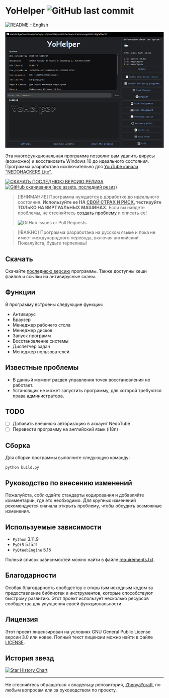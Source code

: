 # YoHelper ![GitHub last commit](https://img.shields.io/github/last-commit/ZhenyaYoratt/YoHelper?style=flat-square)

[![README - English](https://img.shields.io/badge/README-English-blue)
](https://github.com/ZhenyaYoratt/YoHelper/blob/main/README.md)

![Изображение YoHelper](/docs/images/main_window.png)

Эта многофункциональная программа позволит вам удалить вирусы (возможно) и восстановить Windows 10 до идеального состояния. Программа разработана исключительно для [YouTube канала "NEDOHACKERS Lite"](https://youtube.com/@nedohackerslite).

[![СКАЧАТЬ ПОСЛЕДНЮЮ ВЕРСИЮ РЕЛИЗА](https://img.shields.io/badge/СКАЧАТЬ_ПОСЛЕДНЮЮ_ВЕРСИЮ-%231d7c15?style=for-the-badge&logo=github)](https://github.com/ZhenyaYoratt/YoHelper/releases) [![GitHub скачивания (все assets, последний резиз)](https://img.shields.io/github/downloads-pre/ZhenyaYoratt/YoHelper/latest/total?style=flat-square)](https://github.com/ZhenyaYoratt/YoHelper/releases/)

> [!ВНИМАНИЕ]
> Программа нуждается в доработке до идеального состояния. **Используйте ее НА <ins>СВОЙ СТРАХ И РИСК</ins>, тестируйте ТОЛЬКО НА ВИРТУАЛЬНЫХ МАШИНАХ.** Если вы найдете проблемы, не стесняйтесь [создать проблему](/issues) и описать ее!
> 
> ![GitHub Issues or Pull Requests](https://img.shields.io/github/issues/ZhenyaYoratt/YoHelper?style=flat-square)

> [!ВАЖНО]
> Программа разработана на русском языке и пока не имеет международного перевода, включая английский. Пожалуйста, будьте терпеливы!

## Скачать
Скачайте [последнюю версию](https://github.com/ZhenyaYoratt/YoHelper/releases) программы. Также доступны хеши файлов и ссылки на антивирусные сканы.

## Функции
В программу встроены следующие функции:
- Антивирус
- Браузер
- Менеджер рабочего стола
- Менеджер дисков
- Запуск программ
- Восстановление системы
- Диспетчер задач
- Менеджер пользователей

## Известные проблемы
- В данный момент раздел управления точек восстановления не работает.
- Установщик не может запустить программу, для которой требуются права администратора.
<!-- В данный момент проблем нет. Если вы найдете проблемы, не стесняйтесь [создать проблему](github.com/ZhenyaYoratt/YoHelper/issues) и описать ее.-->

## TODO
- [ ] Добавить внешнюю авторизацию в аккаунт NedoTube
- [ ] Перевести программу на английский язык (i18n)

## Сборка
Для сборки программы выполните следующую команду:
```
python build.py
```

## Руководство по внесению изменений
Пожалуйста, соблюдайте стандарты кодирования и добавляйте комментарии, где это необходимо. Для крупных изменений рекомендуется сначала открыть проблему, чтобы обсудить возможные изменения.

## Используемые зависимости
- `Python` 3.11.9
- `PyQt5` 5.15.11
- `PyQtWebEngine` 5.15

Полный список зависимостей можно найти в файле [requirements.txt](requirements.txt).

## Благодарности
Особая благодарность сообществу с открытым исходным кодом за предоставление библиотек и инструментов, которые способствуют быстрому развитию. Этот проект использует несколько ресурсов сообщества для улучшения своей функциональности.

## Лицензия
Этот проект лицензирован на условиях GNU General Public License версии 3.0 или новее. Полный текст лицензии можно найти в файле [LICENSE](LICENSE).

## История звезд
<a href="https://star-history.com/#ZhenyaYoratt/YoHelper&Date">
 <picture>
    <source media="(prefers-color-scheme: dark)" srcset="https://api.star-history.com/svg?repos=ZhenyaYoratt/YoHelper&type=Date&theme=dark" />
    <source media="(prefers-color-scheme: light)" srcset="https://api.star-history.com/svg?repos=ZhenyaYoratt/YoHelper&type=Date" />
    <img alt="Star History Chart" src="https://api.star-history.com/svg?repos=ZhenyaYoratt/YoHelper&type=Date" />
 </picture>
</a>

---

Не стесняйтесь обращаться к владельцу репозитория, [ZhenyaYoratt](https://github.com/ZhenyaYoratt), по любым вопросам или за руководством по проекту.